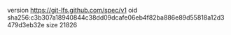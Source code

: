 version https://git-lfs.github.com/spec/v1
oid sha256:c3b307a18940844c38dd09dcafe06eb4f82ba886e89d55818a12d3479d3eb32e
size 21826
